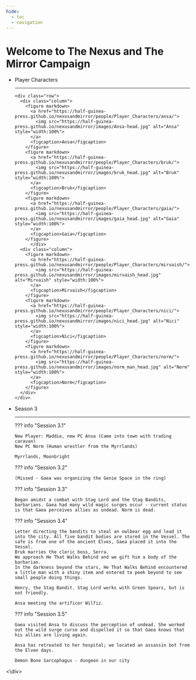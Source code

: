 ```yaml
---
hide:
  - toc
  - navigation
---
```


# Welcome to The Nexus and The Mirror Campaign

<style>
  .row {
    display: flex;
  }
  
  .column {
    flex: 20%;
    padding: 3px;
  }
</style>

<div class="grid cards" markdown>

-   Player Characters

    ---
    
        <div class="row">
          <div class="column">
            <figure markdown>
              <a href="https://half-guinea-press.github.io/nexusandmirror/people/Player_Characters/ansa/">
                <img src="https://half-guinea-press.github.io/nexusandmirror/images/Ansa-head.jpg" alt="Ansa" style="width:100%">
              </a>
              <figcaption>Ansa</figcaption>
            </figure>
            <figure markdown>
              <a href="https://half-guinea-press.github.io/nexusandmirror/people/Player_Characters/bruk/">
                <img src="https://half-guinea-press.github.io/nexusandmirror/images/bruk_head.jpg" alt="Bruk" style="width:100%">
              </a>
              <figcaption>Bruk</figcaption>
            </figure>
            <figure markdown>
              <a href="https://half-guinea-press.github.io/nexusandmirror/people/Player_Characters/gaia/">
                <img src="https://half-guinea-press.github.io/nexusandmirror/images/gaia_head.jpg" alt="Gaia" style="width:100%">
              </a>
              <figcaption>Gaia</figcaption>
            </figure>
              </div>
          <div class="column">
            <figure markdown>
              <a href="https://half-guinea-press.github.io/nexusandmirror/people/Player_Characters/mirvaish/">
                <img src="https://half-guinea-press.github.io/nexusandmirror/images/mirvaish_head.jpg" alt="Mirvaish" style="width:100%">
              </a>
              <figcaption>Mirvaish</figcaption>
            </figure>
            <figure markdown>
              <a href="https://half-guinea-press.github.io/nexusandmirror/people/Player_Characters/nici/">
                <img src="https://half-guinea-press.github.io/nexusandmirror/images/nici_head.jpg" alt="Nici" style="width:100%">
              </a>
              <figcaption>Nici</figcaption>
            </figure>
            <figure markdown>
              <a href="https://half-guinea-press.github.io/nexusandmirror/people/Player_Characters/norm/">
                <img src="https://half-guinea-press.github.io/nexusandmirror/images/norm_man_head.jpg" alt="Norm" style="width:100%">
              </a>
              <figcaption>Norm</figcaption>
            </figure>
          </div>
        </div>
    
    
-   Season 3

    ---
    
    ??? info "Session 3.1"
        
        New Player: Maddie, new PC Ansa (Came into town with trading caravan)
        New PC Norm (Human wrestler from the Myrrlands)
        
        Myrrlands, Moonbright
        
    ??? info "Session 3.2"
        
        (Missed - Gaea was organizing the Genie Space in the ring)
        
    ??? info "Session 3.3"
        
        Began amidst a combat with Stag Lord and the Stag Bandits, barbarians. Gaea had many wild magic surges occur - current status is that Gaea perceives allies as undead. Norm is dead. 
        
    ??? info "Session 3.4"
        
        Letter directing the bandits to steal an owlbear egg and lead it into the city. All five bandit bodies are stored in the Vessel. The safe is from one of the ancient Elves, Gaea placed it into the Vessel. 
        Bruk marries the cleric boss, Serra.
        We approach He That Walks Behind and we gift him a body of the barbarian. 
        In the darkness beyond the stars, He That Walks Behind encountered a little man with a shiny item and entered to peek beyond to see small people doing things.
        
        Henry, the Stag Bandit. Stag Lord works with Green Spears, but is not friendly. 
        
        Ansa meeting the artificer Wilfiz. 
        
    ??? info "Session 3.5"
        
        Gaea visited Ansa to discuss the perception of undead. She worked out the wild surge curse and dispelled it so that Gaea knows that his allies are living again. 
        
        Ansa has retreated to her hospital; we located an assassin bot from the Elven days. 
        
        Demon Bone Sarcophagus - dungeon in our city

<\div>
